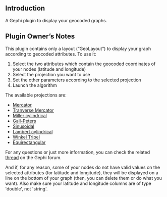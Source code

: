 ## Introduction

A Gephi plugin to display your geocoded graphs.

## Plugin Owner’s Notes

This plugin contains only a layout (“GeoLayout”) to display your graph according to geocoded attributes. To use it:

1. Select the two attributes which contain the geocoded coordinates of your nodes (latitude and longitude)
2. Select the projection you want to use
3. Set the other parameters according to the selected projection
4. Launch the algorithm

The available projections are:

* [Mercator](http://bit.ly/JQuvw)
* [Tranverse Mercator](http://bit.ly/btWRTI)
* [Miller cylindrical](http://bit.ly/agJOxd)
* [Gall-Peters](http://bit.ly/Nj5cW)
* [Sinusoidal](http://bit.ly/a8SsNg)
* [Lambert cylindrical](http://bit.ly/cnuxqr)
* [Winkel Tripel](http://en.wikipedia.org/wiki/Winkel_tripel_projection)
* [Equirectangular](http://bit.ly/vxEmy)

For any questions or just more information, you can check the related [thread](http://bit.ly/a6itGZ) on the Gephi forum.

And if, for any reason, some of your nodes do not have valid values on the selected attributes (for latitude and longitude), they will be displayed on a line on the bottom of your graph (then, you can delete them or do what you want). Also make sure your latitude and longitude columns are of type 'double', not 'string'.
